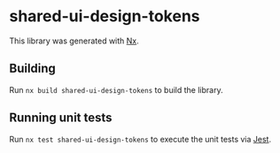 # shared-ui-design-tokens

This library was generated with [Nx](https://nx.dev).

## Building

Run `nx build shared-ui-design-tokens` to build the library.

## Running unit tests

Run `nx test shared-ui-design-tokens` to execute the unit tests via [Jest](https://jestjs.io).

